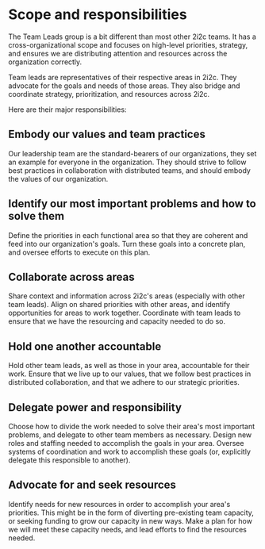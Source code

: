 # Scope and responsibilities

The Team Leads group is a bit different than most other 2i2c teams.
It has a cross-organizational scope and focuses on high-level priorities, strategy, and ensures we are distributing attention and resources across the organization correctly.

Team leads are representatives of their respective areas in 2i2c.
They advocate for the goals and needs of those areas.
They also bridge and coordinate strategy, prioritization, and resources across 2i2c.

Here are their major responsibilities:

## Embody our values and team practices

Our leadership team are the standard-bearers of our organizations, they set an example for everyone in the organization.
They should strive to follow best practices in collaboration with distributed teams, and should embody the values of our organization.

## Identify our most important problems and how to solve them

Define the priorities in each functional area so that they are coherent and feed into our organization's goals.
Turn these goals into a concrete plan, and oversee efforts to execute on this plan.

## Collaborate across areas

Share context and information across 2i2c's areas (especially with other team leads).
Align on shared priorities with other areas, and identify opportunities for areas to work together.
Coordinate with team leads to ensure that we have the resourcing and capacity needed to do so.

## Hold one another accountable

Hold other team leads, as well as those in your area, accountable for their work.
Ensure that we live up to our values, that we follow best practices in distributed collaboration, and that we adhere to our strategic priorities.

## Delegate power and responsibility

Choose how to divide the work needed to solve their area's most important problems, and delegate to other team members as necessary.
Design new roles and staffing needed to accomplish the goals in your area.
Oversee systems of coordination and work to accomplish these goals (or, explicitly delegate this responsible to another).

## Advocate for and seek resources

Identify needs for new resources in order to accomplish your area's priorities.
This might be in the form of diverting pre-existing team capacity, or seeking funding to grow our capacity in new ways.
Make a plan for how we will meet these capacity needs, and lead efforts to find the resources needed.

